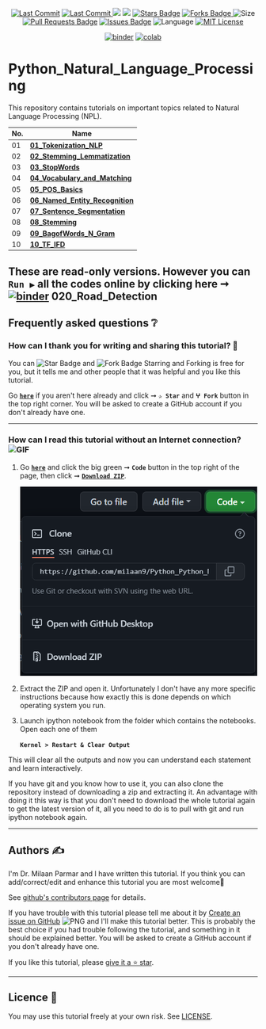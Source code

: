 <p align="center"> 
<a href="https://github.com/milaan9"><img src="https://img.shields.io/static/v1?logo=github&label=maintainer&message=milaan9&color=ff3300" alt="Last Commit"/></a> 
<a href="https://github.com/milaan9/Python_Python_Natural_Language_Processing/graphs/commit-activity"><img src="https://img.shields.io/github/last-commit/milaan9/Python_Python_Natural_Language_Processing.svg?colorB=ff8000&style=flat" alt="Last Commit"/> </a> 
<a href="https://github.com/milaan9/Python_Python_Natural_Language_Processing/pulse" alt="Activity"><img src="https://img.shields.io/github/commit-activity/m/milaan9/Python_Python_Natural_Language_Processing.svg?colorB=teal&style=flat" /></a> 
<a href="https://hits.seeyoufarm.com"><img src="https://hits.seeyoufarm.com/api/count/incr/badge.svg?url=https%3A%2F%2Fgithub.com%2Fmilaan9%2FPython_Python_Natural_Language_Processing&count_bg=%231DC92C&title_bg=%23555555&icon=&icon_color=%23E7E7E7&title=views&edge_flat=false"/></a>
<a href="https://github.com/milaan9/Python_Python_Natural_Language_Processing/stargazers"><img src="https://img.shields.io/github/stars/milaan9/Python_Python_Natural_Language_Processing.svg?colorB=1a53ff" alt="Stars Badge"/></a>
<a href="https://github.com/milaan9/Python_Python_Natural_Language_Processing/network/members"><img src="https://img.shields.io/github/forks/milaan9/Python_Python_Natural_Language_Processing" alt="Forks Badge"/> </a>
<img src="https://img.shields.io/github/repo-size/milaan9/Python_Python_Natural_Language_Processing.svg?colorB=CC66FF&style=flat" alt="Size"/>
<a href="https://github.com/milaan9/Python_Python_Natural_Language_Processing/pulls"><img src="https://img.shields.io/github/issues-pr/milaan9/Python_Python_Natural_Language_Processing.svg?colorB=yellow&style=flat" alt="Pull Requests Badge"/></a>
<a href="https://github.com/milaan9/Python_Python_Natural_Language_Processing/issues"><img src="https://img.shields.io/github/issues/milaan9/Python_Python_Natural_Language_Processing.svg?colorB=yellow&style=flat" alt="Issues Badge"/></a>
<img src="https://img.shields.io/github/languages/top/milaan9/Python_Python_Natural_Language_Processing.svg?colorB=996600&style=flat" alt="Language"/></a>
<a href="https://github.com/milaan9/Python_Python_Natural_Language_Processing/blob/master/LICENSE"><img src="https://img.shields.io/badge/License-MIT-blueviolet.svg" alt="MIT License"/></a> 
</p> 
<!--<img src="https://badges.pufler.dev/contributors/milaan9/01_Python_Introduction?size=50&padding=5&bots=true" alt="milaan9"/>-->

<p align="center"> 
<a href="https://mybinder.org/v2/gh/milaan9/Python_Natural_Language_Processing/HEAD"><img src="https://mybinder.org/badge_logo.svg" alt="binder"/></a>
<a href="https://githubtocolab.com/milaan9/Python_Natural_Language_Processing"><img src="https://colab.research.google.com/assets/colab-badge.svg" alt="colab"/></a> 
</p>    
 
# Python_Natural_Language_Processing

This repository contains tutorials on important topics related to Natural Language Processing (NPL).

| **No.** | **Name** | 
| ------- | -------- | 
|	01	| **[01_Tokenization_NLP](https://github.com/milaan9/Python_Natural_Language_Processing/blob/main/01_Tokenization_NLP.ipynb)** | 
|	02	| **[02_Stemming_Lemmatization](https://github.com/milaan9/Python_Natural_Language_Processing/blob/main/02_Stemming_Lemmatization.ipynb)** | 
|	03	| **[03_StopWords](https://github.com/milaan9/Python_Natural_Language_Processing/blob/main/03_StopWords.ipynb)** | 
|	04	| **[04_Vocabulary_and_Matching](https://github.com/milaan9/Python_Natural_Language_Processing/blob/main/04_Vocabulary_and_Matching.ipynb)** | 
|	05	| **[05_POS_Basics](https://github.com/milaan9/Python_Natural_Language_Processing/blob/main/05_POS_Basics.ipynb)** | 
|	06	| **[06_Named_Entity_Recognition](https://github.com/milaan9/Python_Natural_Language_Processing/blob/main/06_Named_Entity_Recognition.ipynb)** | 
|	07	| **[07_Sentence_Segmentation](https://github.com/milaan9/Python_Natural_Language_Processing/blob/main/07_Sentence_Segmentation.ipynb)** | 
|	08	| **[08_Stemming](https://github.com/milaan9/Python_Natural_Language_Processing/blob/main/08_Stemming.ipynb)** | 
|	09	| **[09_BagofWords_N_Gram](https://github.com/milaan9/Python_Natural_Language_Processing/blob/main/09_BagofWords_N_Gram.ipynb)** | 
|	10	| **[10_TF_IFD](https://github.com/milaan9/Python_Natural_Language_Processing/blob/main/10_TF_IFD.ipynb)** | 


These are **read-only** versions. However you can **`Run ▶`**  all the codes **online** by clicking here ➞ <a href="https://mybinder.org/v2/gh/milaan9/Python_Natural_Language_Processing/HEAD"><img src="https://mybinder.org/badge_logo.svg" alt="binder"/></a>
020_Road_Detection
---

## Frequently asked questions ❔

### How can I thank you for writing and sharing this tutorial? 🌷

You can <img src="https://img.shields.io/static/v1?label=%E2%AD%90 Star &message=if%20useful&style=style=flat&color=blue" alt="Star Badge"/> and <img src="https://img.shields.io/static/v1?label=%E2%B5%96 Fork &message=if%20useful&style=style=flat&color=blue" alt="Fork Badge"/> Starring and Forking is free for you, but it tells me and other people that it was helpful and you like this tutorial.

Go [**`here`**](https://github.com/milaan9/Python_Natural_Language_Processing) if you aren't here already and click ➞ **`✰ Star`** and **`ⵖ Fork`** button in the top right corner. You will be asked to create a GitHub account if you don't already have one.

---

### How can I read this tutorial without an Internet connection? <img alt="GIF" src="https://github.com/TheDudeThatCode/TheDudeThatCode/blob/master/Assets/hmm.gif" width="20vw" />

1. Go [**`here`**](https://github.com/milaan9/Python_Natural_Language_Processing) and click the big green ➞ **`Code`** button in the top right of the page, then click ➞ [**`Download ZIP`**](https://github.com/milaan9/Python_Natural_Language_Processing/archive/refs/heads/main.zip).

    ![Download ZIP](img/dnld_rep.png)

2. Extract the ZIP and open it. Unfortunately I don't have any more specific instructions because how exactly this is done depends on which operating system you run.
    
3. Launch ipython notebook from the folder which contains the notebooks. Open each one of them
  
    **`Kernel > Restart & Clear Output`**
    
This will clear all the outputs and now you can understand each statement and learn interactively.

If you have git and you know how to use it, you can also clone the repository instead of downloading a zip and extracting it. An advantage with doing it this way is that you don't need to download the whole tutorial again to get the latest version of it, all you need to do is to pull with git and run ipython notebook again.

---

## Authors ✍️

I'm Dr. Milaan Parmar and I have written this tutorial. If you think you can add/correct/edit and enhance this tutorial you are most welcome🙏

See [github's contributors page](https://github.com/milaan9/Python_Natural_Language_Processing/graphs/contributors) for details.

If you have trouble with this tutorial please tell me about it by [Create an issue on GitHub](https://github.com/milaan9/Python_Natural_Language_Processing/issues/new) <img alt="PNG" width="30px"  src="https://user-images.githubusercontent.com/48193918/124397909-86858c80-dd30-11eb-803c-9650d9c4a927.png" /></h3> and I'll make this tutorial better. This is probably the best choice if you had trouble following the tutorial, and something in it should be explained better. You will be asked to create a GitHub account if you don't already have one.

If you like this tutorial, please [give it a ⭐ star](https://github.com/milaan9/91_Python_Mini_Projects).

---

## Licence 📜

You may use this tutorial freely at your own risk. See [LICENSE](./LICENSE).
